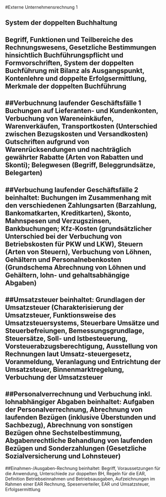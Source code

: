 #Externe Unternehmensrechnung 1
## System der doppelten Buchhaltung
 Begriff, Funktionen und Teilbereiche des Rechnungswesens, Gesetzliche Bestimmungen hinsichtlich Buchführungspflicht und Formvorschriften, System der doppelten Buchführung mit Bilanz als Ausgangspunkt, Kontenlehre und doppelte Erfolgsermittlung,
 Merkmale der doppelten Buchführung
---
##Verbuchnung laufender Geschäftsfälle 1
Buchungen auf Lieferanten- und Kundenkonten, Verbuchung von Wareneinkäufen, Warenverkäufen, Transportkosten (Unterschied zwischen Bezugskosten und Versandkosten) Gutschriften aufgrund von Warenrücksendungen und nachträglich gewährter Rabatte (Arten von Rabatten und Skonti); Belegwesen (Begriff, Beleggrundsätze, Belegarten)
---
##Verbuchung laufender Geschäftsfälle 2
beinhaltet: Buchungen im Zusammenhang mit den verschiedenen Zahlungsarten (Barzahlung, Bankomatkarten, Kreditkarten), Skonto, Mahnspesen und Verzugszinsen, Bankbuchungen; Kfz-Kosten (grundsätzlicher Unterschied bei der Verbuchung von Betriebskosten für PKW und LKW), Steuern (Arten von Steuern), Verbuchung von Löhnen, Gehältern und Personalnebenkosten (Grundschema Abrechnung von Löhnen und Gehältern, lohn- und gehaltsabhängige Abgaben)
---
##Umsatzsteuer
beinhaltet: Grundlagen der Umsatzsteuer (Charakterisierung der Umsatzsteuer, Funktionsweise des Umsatzsteuersystems, Steuerbare Umsätze und Steuerbefreiungen, Bemessungsgrundlage, Steuersätze, Soll- und Istbesteuerung, Vorsteuerabzugsberechtigung, Ausstellung von Rechnungen laut Umsatz-steuergesetz, Voranmeldung, Veranlagung und Entrichtung der Umsatzsteuer, Binnenmarktregelung, Verbuchung der Umsatzsteuer
---
##Personalverrechnung und Verbuchung inkl. lohnabhängiger Abgaben
beinhaltet: Aufgaben der Personalverrechnung, Abrechnung von laufenden Bezügen (inklusive Überstunden und Sachbezug), Abrechnung von sonstigen Bezügen ohne Sechstelbestimmung, Abgabenrechtliche Behandlung von laufenden Bezügen und Sonderzahlungen (Gesetzliche Sozialversicherung und Lohnsteuer)
---
##Einahmen-/Ausgaben-Rechnung
beinhaltet: Begriff, Voraussetzungen für die Anwendung, Unterschiede zur doppelten BH, Regeln für die EAR, Definition Betriebseinnahmen und Betriebsausgaben, Aufzeichnungen im Rahmen einer EAR Rechnung, Spesenverteiler, EAR und Umsatzsteuer, Erfolgsermittlung